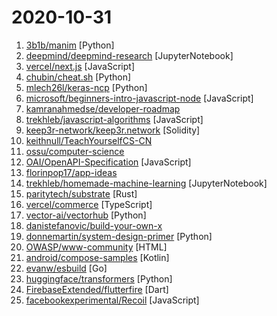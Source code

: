 # 2020-10-31

1. [3b1b/manim](https://github.com/3b1b/manim "Animation engine for explanatory math videos") [Python]
2. [deepmind/deepmind-research](https://github.com/deepmind/deepmind-research "This repository contains implementations and illustrative code to accompany DeepMind publications") [JupyterNotebook]
3. [vercel/next.js](https://github.com/vercel/next.js "The React Framework") [JavaScript]
4. [chubin/cheat.sh](https://github.com/chubin/cheat.sh "the only cheat sheet you need") [Python]
5. [mlech26l/keras-ncp](https://github.com/mlech26l/keras-ncp "Code repository of the paper Neural circuit policies enabling auditable autonomy published in Nature Machine Intelligence") [Python]
6. [microsoft/beginners-intro-javascript-node](https://github.com/microsoft/beginners-intro-javascript-node "Beginner's Series: Introduction to JavaScript (Node.js)") [JavaScript]
7. [kamranahmedse/developer-roadmap](https://github.com/kamranahmedse/developer-roadmap "Roadmap to becoming a web developer in 2020") 
8. [trekhleb/javascript-algorithms](https://github.com/trekhleb/javascript-algorithms "📝 Algorithms and data structures implemented in JavaScript with explanations and links to further readings") [JavaScript]
9. [keep3r-network/keep3r.network](https://github.com/keep3r-network/keep3r.network "An incentivized keeper network for anonymous keeper and job registration") [Solidity]
10. [keithnull/TeachYourselfCS-CN](https://github.com/keithnull/TeachYourselfCS-CN "TeachYourselfCS 的中文翻译 | A Chinese translation of TeachYourselfCS") 
11. [ossu/computer-science](https://github.com/ossu/computer-science "🎓 Path to a free self-taught education in Computer Science!") 
12. [OAI/OpenAPI-Specification](https://github.com/OAI/OpenAPI-Specification "The OpenAPI Specification Repository") [JavaScript]
13. [florinpop17/app-ideas](https://github.com/florinpop17/app-ideas "A Collection of application ideas which can be used to improve your coding skills.") 
14. [trekhleb/homemade-machine-learning](https://github.com/trekhleb/homemade-machine-learning "🤖 Python examples of popular machine learning algorithms with interactive Jupyter demos and math being explained") [JupyterNotebook]
15. [paritytech/substrate](https://github.com/paritytech/substrate "Substrate: The platform for blockchain innovators") [Rust]
16. [vercel/commerce](https://github.com/vercel/commerce "Next.js Commerce") [TypeScript]
17. [vector-ai/vectorhub](https://github.com/vector-ai/vectorhub "Library for easy discovery, and consumption of State-of-the-art models to turn data into vectors. (text2vec, image2vec, video2vec, graph2vec, bert, inception, etc)") [Python]
18. [danistefanovic/build-your-own-x](https://github.com/danistefanovic/build-your-own-x "🤓 Build your own (insert technology here)") 
19. [donnemartin/system-design-primer](https://github.com/donnemartin/system-design-primer "Learn how to design large-scale systems. Prep for the system design interview. Includes Anki flashcards.") [Python]
20. [OWASP/www-community](https://github.com/OWASP/www-community "OWASP Community Pages are a place where OWASP can accept community contributions for security-related content.") [HTML]
21. [android/compose-samples](https://github.com/android/compose-samples "Official Jetpack Compose samples.") [Kotlin]
22. [evanw/esbuild](https://github.com/evanw/esbuild "An extremely fast JavaScript bundler and minifier") [Go]
23. [huggingface/transformers](https://github.com/huggingface/transformers "🤗Transformers: State-of-the-art Natural Language Processing for Pytorch and TensorFlow 2.0.") [Python]
24. [FirebaseExtended/flutterfire](https://github.com/FirebaseExtended/flutterfire "🔥 A collection of Firebase plugins for Flutter apps.") [Dart]
25. [facebookexperimental/Recoil](https://github.com/facebookexperimental/Recoil "Recoil is an experimental state management library for React apps. It provides several capabilities that are difficult to achieve with React alone, while being compatible with the newest features of React.") [JavaScript]
